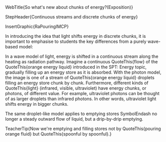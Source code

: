 WebTitle{So what&apos;s new about chunks of energy?(Exposition)}

StepHeader{Continuous streams and discrete chunks of energy}

InsertGraphic{RaPouringIMCP}

In introducing the idea that light shifts energy in discrete chunks, it is important to emphasise to students the key differences from a purely wave-based model:

In a wave model of light, energy is shifted in a continuous stream along the heating as radiation pathway. Imagine a continuous QuoteThis{flow} of the QuoteThis{orange energy liquid} introduced in the SPT: Energy topic, gradually filling up an energy store as it is absorbed. With the photon model, the image is one of a stream of QuoteThis{orange energy liquid} droplets filling an energy store chunk by chunk. Furthermore, different kinds of QuoteThis{light} (infrared, visible, ultraviolet) have energy chunks, or photons, of different value. For example, ultraviolet photons can be thought of as larger droplets than infrared photons. In other words, ultraviolet light shifts energy in bigger chunks.

The same droplet-like model applies to emptying stores SymbolEndash no longer a steady outward flow of liquid, but a drip-by-drip emptying.

TeacherTip{Now we're emptying and filling stores not by QuoteThis{pouring orange fluid} but QuoteThis{spoonful by spoonful}.}



